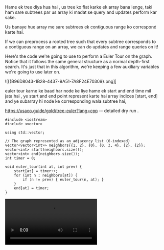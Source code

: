 
Hame ek tree diya hua hai , us tree ko flat karke ek array bana lenge, taki ham sare subtrees par us array ki madat se query and updates perform kar sake.

Us banaye hue array me sare subtrees ek contiguous range ko correspond karte hai.

If we can preprocess a rooted tree such that every subtree corresponds to a contiguous range on an array, we can do updates and range queries on it!

Here's the code we're going to use to perform a Euler Tour on the graph. Notice that it follows the same general structure as a normal depth-first search. It's just that in this algorithm, we're keeping a few auxiliary variables we're going to use later on.


![[{B96D8043-1B28-4437-9A51-7A8F24E70309}.png]]

euler tour karne ke baad har node ke liye hame ek start and end time mil jata hai , ye start and end point  represent karte hai array indices [start, end] and ye subarray hi node ke corresponding wala subtree hai, 

https://usaco.guide/gold/tree-euler?lang=cpp  -- detailed dry run . 

```
#include <iostream>
#include <vector>

using std::vector;

// The graph represented as an adjacency list (0-indexed)
vector<vector<int>> neighbors{{1, 2}, {0}, {0, 3, 4}, {2}, {2}};
vector<int> start(neighbors.size());
vector<int> end(neighbors.size());
int timer = 0;

void euler_tour(int at, int prev) {
	start[at] = timer++;
	for (int n : neighbors[at]) {
		if (n != prev) { euler_tour(n, at); }
	}
	end[at] = timer;
}
```


<video controls>
  <source src="https://usaco.guide/animations/euler_tour.mp4" type="video/mp4">
  Your browser does not support the video tag.
</video>


